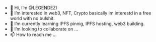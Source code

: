 - 👋 Hi, I’m @LEGENDEZI
- 👀 I’m interested in web3, NFT, Crypto basically im interestd in a free world with no bulshit.
- 🌱 I’m currently learning IPFS pinnig, IPFS hosting, web3 building.
- 💞️ I’m looking to collaborate on ...
- 📫 How to reach me ...

<!---
LEGENDEZI/LEGENDEZI is a ✨ special ✨ repository because its `README.md` (this file) appears on your GitHub profile.
You can click the Preview link to take a look at your changes.
--->
